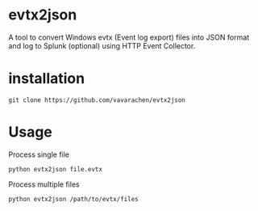 # evtx2json
A tool to convert Windows evtx (Event log export) files into JSON format and log to Splunk (optional) using HTTP Event Collector.

# installation
```
git clone https://github.com/vavarachen/evtx2json
```

# Usage
Process single file
```
python evtx2json file.evtx
```

Process multiple files
```
python evtx2json /path/to/evtx/files
```
